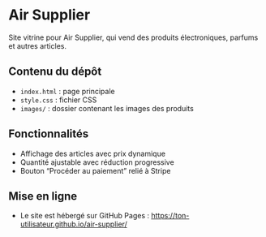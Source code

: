 # Air Supplier

Site vitrine pour Air Supplier, qui vend des produits électroniques, parfums et autres articles.

## Contenu du dépôt
- `index.html` : page principale
- `style.css` : fichier CSS
- `images/` : dossier contenant les images des produits

## Fonctionnalités
- Affichage des articles avec prix dynamique
- Quantité ajustable avec réduction progressive
- Bouton “Procéder au paiement” relié à Stripe

## Mise en ligne
- Le site est hébergé sur GitHub Pages : https://ton-utilisateur.github.io/air-supplier/

